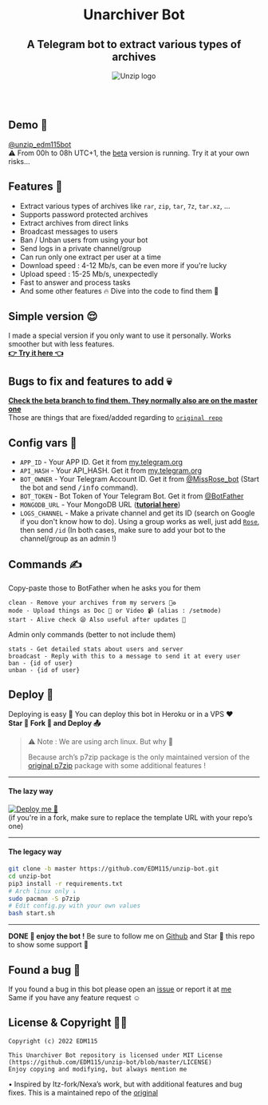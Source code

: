 <div align="center">
  
# Unarchiver Bot
## A Telegram bot to extract various types of archives
![Unzip logo](https://telegra.ph/file/426207477776ffa00519f.png)
</div>
</br></br>

## Demo 🥰
[@unzip_edm115bot](https://t.me/unzip_edm115bot)  
⚠️ From 00h to 08h UTC+1, the [beta](https://github.com/EDM115/unzip-bot/tree/beta) version is running. Try it at your own risks…  
  
## Features 👀
- Extract various types of archives like `rar`, `zip`, `tar`, `7z`, `tar.xz`, …
- Supports password protected archives
- Extract archives from direct links
- Broadcast messages to users
- Ban / Unban users from using your bot
- Send logs in a private channel/group
- Can run only one extract per user at a time
- Download speed : 4-12 Mb/s, can be even more if you're lucky
- Upload speed : 15-25 Mb/s, unexpectedly
- Fast to answer and process tasks
- And some other features 🔥 Dive into the code to find them 🤭
  
## Simple version 😌
I made a special version if you only want to use it personally. Works smoother but with less features.  
[**👉 Try it here 👈**](https://github.com/EDM115/unzip-bot/tree/personal_only)

## Bugs to fix and features to add 💀  
[**Check the beta branch to find them. They normally also are on the master one**](https://github.com/EDM115/unzip-bot/blob/beta/README.md#bugs-to-fix-and-features-to-add-)  
Those are things that are fixed/added regarding to [`original repo`](https://github.com/EDM115/unzip-bot#license--copyright-%EF%B8%8F)
  
## Config vars 📖
- `APP_ID` - Your APP ID. Get it from [my.telegram.org](my.telegram.org)
- `API_HASH` - Your API_HASH. Get it from [my.telegram.org](my.telegram.org)
- `BOT_OWNER` - Your Telegram Account ID. Get it from [@MissRose_bot](https://t.me/MissRose_bot) (Start the bot and send <samp>/info</samp> command).
- `BOT_TOKEN` - Bot Token of Your Telegram Bot. Get it from [@BotFather](https://t.me/BotFather)
- `MONGODB_URL` - Your MongoDB URL ([**tutorial here**](./CreateMongoDB.md))
- `LOGS_CHANNEL` - Make a private channel and get its ID (search on Google if you don't know how to do). Using a group works as well, just add [`Rose`](https://t.me/MissRose_bot?startgroup=startbot), then send `/id` (In both cases, make sure to add your bot to the channel/group as an admin !)

## Commands ✍️
Copy-paste those to BotFather when he asks you for them  
```
clean - Remove your archives from my servers 🚮♻️
mode - Upload things as Doc 📄 or Video 📹 (alias : /setmode)
start - Alive check 😪 Also useful after updates 🥰
```  
Admin only commands (better to not include them)  
```
stats - Get detailed stats about users and server
broadcast - Reply with this to a message to send it at every user
ban - {id of user}
unban - {id of user}
```
  
## Deploy 🚧
Deploying is easy 🥰 You can deploy this bot in Heroku or in a VPS ♥️  
**Star 🌟 Fork 🍴 and Deploy 📤**

> ⚠️ Note :
> We are using arch linux. But why 🤔
> 
> Because arch’s p7zip package is the only maintained version of the [original p7zip](http://p7zip.sourceforge.net/) package with some additional features !
---
#### The lazy way 
[![Deploy me 🥺](https://www.herokucdn.com/deploy/button.svg)](https://www.heroku.com/deploy?template=https://github.com/satyam280610/unzipped/tree/master)  
(if you're in a fork, make sure to replace the template URL with your repo’s one)

---
#### The legacy way
```bash
git clone -b master https://github.com/EDM115/unzip-bot.git
cd unzip-bot
pip3 install -r requirements.txt
# Arch linux only ↓
sudo pacman -S p7zip
# Edit config.py with your own values
bash start.sh
```
---
**DONE 🥳 enjoy the bot !** Be sure to follow me on [Github](https://github.com/EDM115) and Star 🌟 this repo to show some support 🥺
  
  
## Found a bug 🐞
If you found a bug in this bot please open an [issue](https://github.com/EDM115/unzip-bot/issues) or report it at [me](https://t.me/EDM115)  
Same if you have any feature request ☺️
  
## License & Copyright 👮‍♀️
```
Copyright (c) 2022 EDM115

This Unarchiver Bot repository is licensed under MIT License (https://github.com/EDM115/unzip-bot/blob/master/LICENSE)
Enjoy copying and modifying, but always mention me
```
• Inspired by Itz-fork/Nexa’s work, but with additional features and bug fixes. This is a maintained repo of the [original](https://github.com/Itz-fork/Unzipper-Bot)

